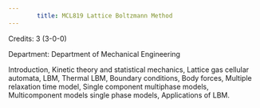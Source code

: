 ```yaml
---
        title: MCL819 Lattice Boltzmann Method
---
```

Credits: 3 (3-0-0)

Department: Department of Mechanical Engineering

Introduction, Kinetic theory and statistical mechanics, Lattice gas cellular automata, LBM, Thermal LBM, Boundary conditions, Body forces, Multiple relaxation time model, Single component multiphase models, Multicomponent models single phase models, Applications of LBM.